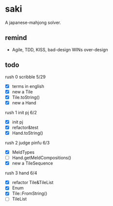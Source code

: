 # saki
A japanese-mahjong solver.

## remind

- Agile, TDD, KISS, bad-design WINs over-design

## todo

rush 0 scribble 5/29 

- [x] terms in english
- [x] new a Tile
- [x] Tile.toString()
- [x] new a Hand

rush 1 init pj 6/2 

- [x] init pj
- [x] refactor&test
- [x] Hand.toString()

rush 2 judge pinfu 6/3 

- [x] MeldTypes
- [ ] Hand.getMeldCompositions()
- [x] new a TileSequence

rush 3 hand 6/4

- [x] refactor Tile&TileList
- [x] Enum
- [x] Tile::FromString()
- [ ] TileList